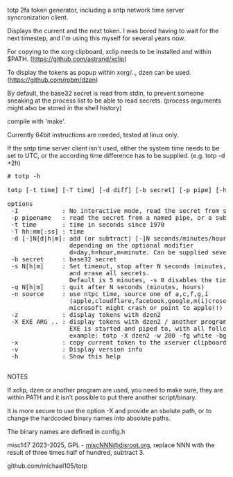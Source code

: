 totp 2fa token generator, including a sntp network time server syncronization client.


Displays the current and the next token. I was bored having to wait for the next timestep,
and I'm using this myself for several years now.

For copying to the xorg clipboard, xclip needs to be installed and within $PATH.
(https://github.com/astrand/xclip)

To display the tokens as popup within xorg/.., dzen can be used. 
(https://github.com/robm/dzen)


By default, the base32 secret is read from stdin,
to prevent someone sneaking at the process list to be able
to read secrets. (process arguments might also be stored in the shell history)



compile with 'make'.


Currently 64bit instructions are needed,
tested at linux only.


If the sntp time server client isn't used,
either the system time needs to be set to UTC,
or the according time difference has to be supplied. (e.g. totp -d +2h)





<pre>
# totp -h

totp [-t time] [-T time] [-d diff] [-b secret] [-p pipe] [-h]   Calculate 2fa otp tokens.

options
 -I            : No interactive mode, read the secret from stdin
 -p pipename   : read the secret from a named pipe, or a subshell
 -t time       : time in seconds since 1970
 -T hh:mm[:ss] : time
 -d [-]N[d|h|m]: add (or subtract) [-]N seconds/minutes/hours/days to the current time,
                 depending on the optional modifier
                 d=day,h=hour,m=minute. Can be supplied several times, or with -t/-T
 -b secret     : base32 secret 
 -s N[h|m]     : Set timeout, stop after N seconds (minutes, hours) without keypress,
                 and erase all secrets.
                 Default is 5 minutes, -s 0 disables the timeout
 -q N[h|m]     : quit after N seconds (minutes, hours)
 -n source     : use ntpc time, source one of a,c,f,g,i
                 (apple,cloudflare,facebook,google,m(i)crosoft)
                 microsoft might crash or point to apple(!) - type (j)icrosoft or icrosoft instead
 -z            : display tokens with dzen2
 -X EXE ARG .. : display tokens with dzen2 / another program
                 EXE is started and piped to, with all following arguments
                 example: totp -X dzen2 -w 200 -fg white -bg black
 -x            : copy current token to the xserver clipboard (needs xclip)
 -v            : Display version info
 -h            : Show this help

</pre>



NOTES

If xclip, dzen or another program are used, you need to make sure, 
they are within PATH and it isn't possible to put there another script/binary.

It is more secure to use the option -X and provide an sbolute path,
or to change the hardcoded binary names into absolute paths.

The binary names are defined in config.h



misc147 2023-2025, GPL - miscNNN@disroot.org, replace NNN with the result of three times half of hundred, subtract 3.

github.com/michael105/totp 



